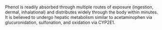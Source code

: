 Phenol is readily absorbed through multiple routes of exposure (ingestion, dermal, inhalational) and distributes widely through the body within minutes. It is believed to undergo hepatic metabolism similar to acetaminophen via glucuronidation, sulfonation, and oxidation via CYP2E1.